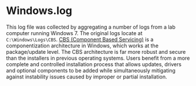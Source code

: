 # Windows.log

This log file was collected by aggregating a number of logs from a lab computer running Windows 7. The original logs locate at `C:\Windows\Logs\CBS`. [CBS (Component Based Servicing)](https://blogs.technet.microsoft.com/askperf/2008/04/23/understanding-component-based-servicing/) is a componentization architecture in Windows, which works at the package/update level. The CBS architecture is far more robust and secure than the installers in previous operating systems.  Users benefit from a more complete and controlled installation process that allows updates, drivers and optional components to be added while simultaneously mitigating against instability issues caused by improper or partial installation. 


